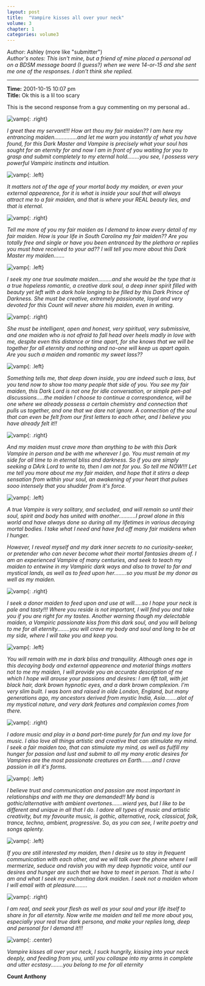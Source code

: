 ```yaml
---
layout: post
title:  "Vampire kisses all over your neck"
volume: 3
chapter: 1
categories: volume3
---
```


Author: Ashley  (more like "submitter")  
*Author's notes: This isn't mine, but a friend of mine placed a personal ad on a BDSM message board (I guess?) when we were 14-or-15 and she sent me one of the responses. I don't think she replied.*   

<hr/>

**Time:** 2001-10-15 10:07 pm  
**Title:** Ok this is a lil too scary  

This is the second response from a guy commenting on my personal ad..  

![vamp](/assets/img/vamp1.gif){: .right}

*I greet thee my servant!!! How art thou my fair maiden?? I am here my entrancing maiden...............and let me warn you instantly of what you have found, for this Dark Master and Vampire is precisely what your soul has sought for an eternity for and now I am in front of you waiting for you to grasp and submit completely to my eternal hold........you see, I possess very powerful Vampiric instincts and intuition.*

![vamp](/assets/img/vamp10.gif){: .left}

*It matters not of the age of your mortal body my maiden, or even your external appearence, for it is what is inside your soul that will always attract me to a fair maiden, and that is where your REAL beauty lies, and that is eternal.*

![vamp](/assets/img/vamp13.gif){: .right}

*Tell me more of you my fair maiden as I demand to know every detail of my fair maiden. How is your life in South Carolina my fair maiden?? Are you totally free and single or have you been entranced by the plethora or replies you must have received to your ad?? I will tell you more about this Dark Master my maiden.......*

![vamp](/assets/img/vamp9.gif){: .left}

*I seek my one true soulmate maiden.........and she would be the type that is a true hopeless romantic, a creative dark soul, a deep inner spirit filled with beauty yet left with a dark hole longing to be filled by this Dark Prince of Darkness. She must be creative, extremely passionate, loyal and very devoted for this Count will never share his maiden, even in writing.*

![vamp](/assets/img/vamp15.jpg){: .right}

*She must be intelligent, open and honest, very spiritual, very submissive, and one maiden who is not afraid to fall head over heels madly in love with me, despite even this distance or time apart, for she knows that we will be together for all eternity and nothing and no-one will keep us apart again. Are you such a maiden and romantic my sweet lass??*

![vamp](/assets/img/vamp2.gif){: .left}

*Something tells me, that deep down inside, you are indeed such a lass, but you tend now to show too many people that side of you. You see my fair maiden, this Dark Lord is not one for idle conversation, or simple pen-pal discussions.....the maiden I choose to continue a correspondence, will be one where we already possess a certain chemistry and connection that pulls us together, and one that we dare not ignore. A connection of the soul that can even be felt from our first letters to each other, and I believe you have already felt it!!*

![vamp](/assets/img/vamp11.gif){: .right}

*And my maiden must crave more than anything to be with this Dark Vampire in person and be with me wherever I go. You must remain at my side for all time to in eternal bliss and darkness. So if you are simply seeking a DArk Lord to write to, then I am not for you. So tell me NOW!!! Let me tell you more about me my fair maiden, and hope that it stirrs a deep sensation from within your soul, an awakening of your heart that pulses sooo intensely that you shudder from it's force.*

![vamp](/assets/img/vamp12.gif){: .left}

*A true Vampire is very solitary, and secluded, and will remain so until their soul, spirit and body has united with another...........I prowl alone in this world and have always done so during all my lifetimes in various decaying mortal bodies. I take what I need and have fed off many fair maidens when I hunger.*

*However, I reveal myself and my dark inner secrets to no curiosity-seeker, or pretender who can never become what their mortal fantasies dream of. I am an experienced Vampire of many centuries, and seek to teach my maiden to entwine in my Vampiric dark ways and also to travel to far and mystical lands, as well as to feed upon her........so you must be my donor as well as my maiden.*

![vamp](/assets/img/vamp8.gif){: .right}

*I seek a donor maiden to feed upon and use at will.....so I hope your neck is pale and tasty!!! Where you reside is not important, I will find you and take you if you are right for my tastes. Another warning though my delectable maiden, a Vampiric passionate kiss from this dark soul, and you will belong to me for all eternity........you will crave my body and soul and long to be at my side, where I will take you and keep you.*

![vamp](/assets/img/vamp6.gif){: .left}

*You will remain with me in dark bliss and tranquility. Although ones age in this decaying body and external appearence and material things matters not to me my maiden, I will provide you an accurate description of me which I hope will arouse your passions and desires: I am 6ft tall, with jet black hair, dark brown hypnotic eyes, and a dark brown complexion. I'm very slim built. I was born and raised in olde London, England, but many generations ago, my ancestors derived from mystic India, Asia........alot of my mystical nature, and very dark features and complexion comes from there.*

![vamp](/assets/img/vamp14.jpg){: .right}

*I adore music and play in a band part-time purely for fun and my love for music. I also love all things artistic and creative that can stimulate my mind. I seek a fair maiden too, that can stimulate my mind, as well as fulfill my hunger for passion and lust and submit to all my many erotic desires for Vampires are the most passionate creatures on Earth.......and I crave passion in all it's forms.*

 ![vamp](/assets/img/vamp7.gif){: .left}

*I believe trust and communication and passion are most important in relationships and with me they are demanded!! My band is gothic/alternative with ambient overtones.......wierd yes, but I like to be different and unique in all that I do. I adore all types of music and artistic creativity, but my favourite music, is gothic, alternative, rock, classical, folk, trance, techno, ambient, progressive. So, as you can see, I write poetry and songs aplenty.*

![vamp](/assets/img/vamp3.gif){: .left}

 *If you are still interested my maiden, then I desire us to stay in frequent communication with each other, and we will talk over the phone where I will mermerize, seduce and ravish you with my deep hypnotic voice, until our desires and hunger are such that we have to meet in person. That is who I am and what I seek my enchanting dark maiden. I seek not a maiden whom I will email with at pleasure........*

![vamp](/assets/img/vamp4.gif){: .right}

 *I am real, and seek your flesh as well as your soul and your life itself to share in for all eternity. Now write me maiden and tell me more about you, especially your real true dark persona, and make your replies long, deep and personal for I demand it!!!*

![vamp](/assets/img/vamp5.gif){: .center}


*Vampire kisses all over your neck, I suck hungrily, kissing into your neck deeply, and feeding from you, until you collaspe into my arms in complete and utter ecstasy........you belong to me for all eternity*

**Count Anthony**
